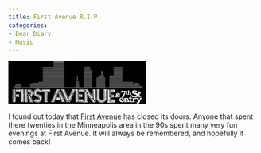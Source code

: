 ```yaml
---
title: First Avenue R.I.P.
categories:
- Dear Diary
- Music
---
```


[![](/assets/posts/2004/r_firstave.gif)](http://www.first-avenue.com/)

I found out today that [First Avenue](http://www.first-avenue.com/) has closed its doors. Anyone that spent there twenties in the Minneapolis area in the 90s spent many very fun evenings at First Avenue. It will always be remembered, and hopefully it comes back!

